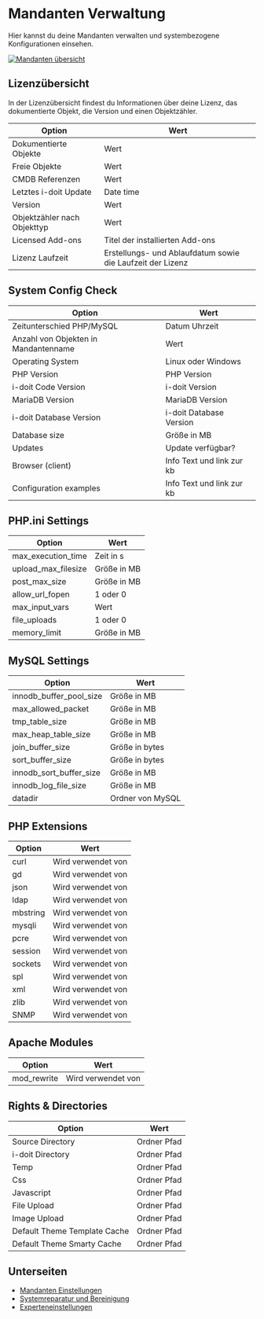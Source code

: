 # Mandanten Verwaltung

Hier kannst du deine Mandanten verwalten und systembezogene Konfigurationen einsehen.

[![Mandanten übersicht](../../../assets/images/de/administration/verwaltung/mandanten-verwaltung/1-mv.png)](../../../assets/images/de/administration/verwaltung/mandanten-verwaltung/1-mv.png)

## Lizenzübersicht

In der Lizenzübersicht findest du Informationen über deine Lizenz, das dokumentierte Objekt, die Version und einen Objektzähler.

| Option                      | Wert                                                       |
| --------------------------- | ---------------------------------------------------------- |
| Dokumentierte Objekte       | Wert                                                       |
| Freie Objekte               | Wert                                                       |
| CMDB Referenzen             | Wert                                                       |
| Letztes i-doit Update       | Date time                                                  |
| Version                     | Wert                                                       |
| Objektzähler nach Objekttyp | Wert                                                       |
| Licensed Add-ons            | Titel der installierten Add-ons                            |
| Lizenz Laufzeit             | Erstellungs- und Ablaufdatum sowie die Laufzeit der Lizenz |

## System Config Check

| Option                               | Wert                      |
| ------------------------------------ | ------------------------- |
| Zeitunterschied PHP/MySQL            | Datum Uhrzeit             |
| Anzahl von Objekten in Mandantenname | Wert                      |
| Operating System                     | Linux oder Windows        |
| PHP Version                          | PHP Version               |
| i-doit Code Version                  | i-doit Version            |
| MariaDB Version                      | MariaDB Version           |
| i-doit Database Version              | i-doit Database Version   |
| Database size                        | Größe in MB               |
| Updates                              | Update verfügbar?         |
| Browser (client)                     | Info Text und link zur kb |
| Configuration examples               | Info Text und link zur kb |


## PHP.ini Settings

| Option              | Wert        |
| ------------------- | ----------- |
| max_execution_time  | Zeit in s   |
| upload_max_filesize | Größe in MB |
| post_max_size       | Größe in MB |
| allow_url_fopen     | 1 oder 0    |
| max_input_vars      | Wert        |
| file_uploads        | 1 oder 0    |
| memory_limit        | Größe in MB |

## MySQL Settings

| Option                  | Wert             |
| ----------------------- | ---------------- |
| innodb_buffer_pool_size | Größe in MB      |
| max_allowed_packet      | Größe in MB      |
| tmp_table_size          | Größe in MB      |
| max_heap_table_size     | Größe in MB      |
| join_buffer_size        | Größe in bytes   |
| sort_buffer_size        | Größe in bytes   |
| innodb_sort_buffer_size | Größe in MB      |
| innodb_log_file_size    | Größe in MB      |
| datadir                 | Ordner von MySQL |

## PHP Extensions

| Option   | Wert               |
| -------- | ------------------ |
| curl     | Wird verwendet von |
| gd       | Wird verwendet von |
| json     | Wird verwendet von |
| ldap     | Wird verwendet von |
| mbstring | Wird verwendet von |
| mysqli   | Wird verwendet von |
| pcre     | Wird verwendet von |
| session  | Wird verwendet von |
| sockets  | Wird verwendet von |
| spl      | Wird verwendet von |
| xml      | Wird verwendet von |
| zlib     | Wird verwendet von |
| SNMP     | Wird verwendet von |

## Apache Modules

| Option      | Wert               |
| ----------- | ------------------ |
| mod_rewrite | Wird verwendet von |

## Rights & Directories

| Option                       | Wert        |
| ---------------------------- | ----------- |
| Source Directory             | Ordner Pfad |
| i-doit Directory             | Ordner Pfad |
| Temp                         | Ordner Pfad |
| Css                          | Ordner Pfad |
| Javascript                   | Ordner Pfad |
| File Upload                  | Ordner Pfad |
| Image Upload                 | Ordner Pfad |
| Default Theme Template Cache | Ordner Pfad |
| Default Theme Smarty Cache   | Ordner Pfad |

## Unterseiten

- [Mandanten Einstellungen](./mandanten-einstellungen.md)
- [Systemreparatur und Bereinigung](systemreparatur-und-bereinigung.md)
- [Experteneinstellungen](./experteneinstellungen.md)
